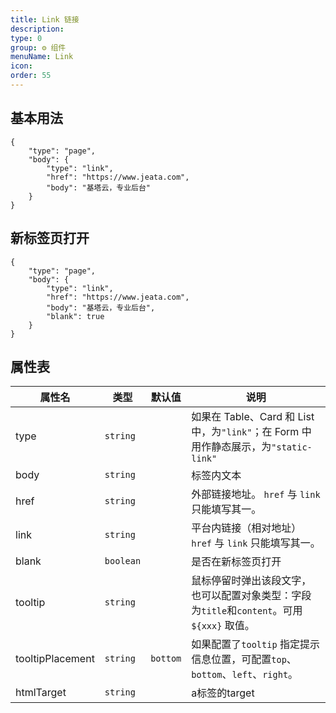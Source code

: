 ```yaml
---
title: Link 链接
description:
type: 0
group: ⚙ 组件
menuName: Link
icon:
order: 55
---
```


## 基本用法

```schema
{
    "type": "page",
    "body": {
        "type": "link",
        "href": "https://www.jeata.com",
        "body": "基塔云，专业后台"
    }
}
```

## 新标签页打开

```schema
{
    "type": "page",
    "body": {
        "type": "link",
        "href": "https://www.jeata.com",
        "body": "基塔云，专业后台",
        "blank": true
    }
}
```

## 属性表

| 属性名     | 类型      | 默认值 | 说明                                                                                 |
| ---------------- | --------- | -------- | ------------------------------------------------------------------------------------ |
| type             | `string`  |          | 如果在 Table、Card 和 List 中，为`"link"`；在 Form 中用作静态展示，为`"static-link"` |
| body             | `string`  |          | 标签内文本                                                                           |
| href             | `string`  |          | 外部链接地址。 `href` 与 `link` 只能填写其一。                                              |
| link             | `string`  |          | 平台内链接（相对地址）`href` 与 `link` 只能填写其一。                                     |
| blank            | `boolean` |          | 是否在新标签页打开                                                                   |
| tooltip          | `string`  |          | 鼠标停留时弹出该段文字，也可以配置对象类型：字段为`title`和`content`。可用 `${xxx}` 取值。       |
| tooltipPlacement | `string`  | `bottom` | 如果配置了`tooltip` 指定提示信息位置，可配置`top`、`bottom`、`left`、`right`。              |
| htmlTarget | `string`  |        | a标签的target                                                                        |
